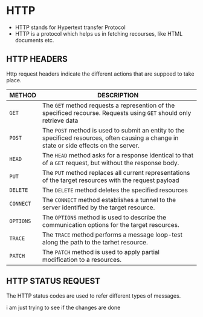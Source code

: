 # HTTP
* HTTP stands for Hypertext transfer Protocol
* HTTP is a protocol which helps us in fetching recourses, like HTML documents etc.


## HTTP HEADERS
Http request headers indicate the different actions that are suppoed to take place.

| METHOD | DESCRIPTION |
| --- | --- |
| `GET` | The `GET` method requests a represention of the specificed recourse. Requests using `GET` should only retrieve data | 
| `POST` | The `POST` method is used to submit an entity to the specificed resources, often causing a change in state or side effects on the server. |
| `HEAD` | The `HEAD` method asks for a response identical to that of a `GET` request, but without the response body. |
| `PUT` | The `PUT` method replaces all current representations of the target resources with the request payload |
| `DELETE` | The `DELETE` method deletes the specified resources |
| `CONNECT` | The `CONNECT` method establishes a tunnel to the server identified by the target resource. |
| `OPTIONS` | The `OPTIONS` method is used to describe the communication options for the target resources. | 
| `TRACE` | The `TRACE` method performs a message loop-test along the path to the tarhet resource. |
| `PATCH` | The `PATCH` method is used to apply partial modification to a resources. |

## HTTP STATUS REQUEST
The HTTP status codes are used to refer different types of messages.

i am just trying to see if the changes are done

